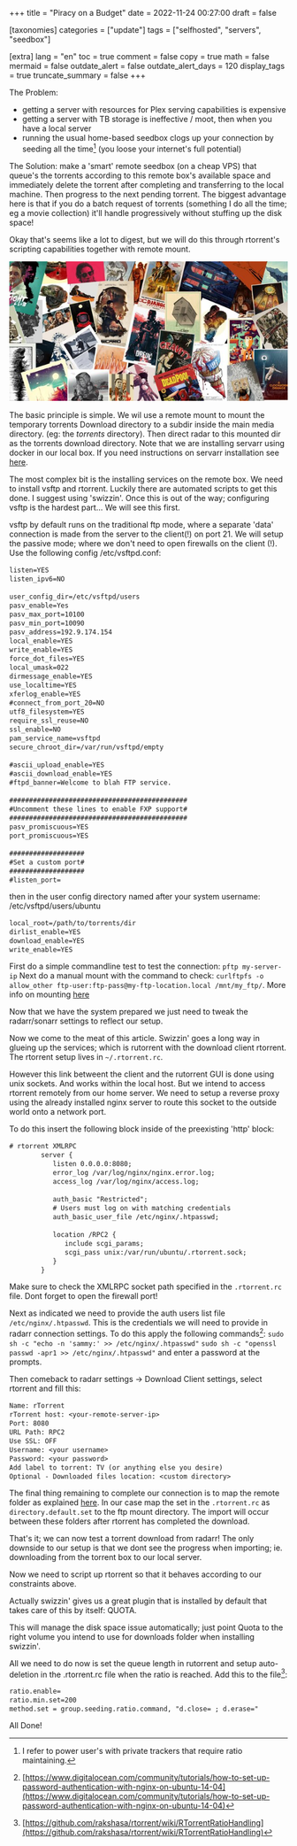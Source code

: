 +++
title = "Piracy on a Budget"
date = 2022-11-24 00:27:00
draft = false

[taxonomies]
categories = ["update"]
tags = ["selfhosted", "servers", "seedbox"]

[extra]
lang = "en"
toc = true
comment = false
copy = true
math = false
mermaid = false
outdate_alert = false
outdate_alert_days = 120
display_tags = true
truncate_summary = false
+++

The Problem:
- getting a server with resources for Plex serving capabilities is expensive
- getting a server with TB storage is ineffective / moot, then when you have a local server
- running the usual home-based seedbox clogs up your connection by seeding all the time[^1] (you loose your internet's full potential)

The Solution: make a 'smart' remote seedbox (on a cheap VPS) that queue's the torrents according to this remote box's available space and immediately delete the torrent after completing and transferring to the local machine. Then progress to the next pending torrent. The biggest advantage here is that if you do a batch request of torrents (something I do all the time; eg a movie collection) it'll handle progressively without stuffing up the disk space!


Okay that's seems like a lot to digest, but we will do this through rtorrent's scripting capabilities together with remote mount.

![posters](/img/newposters.jpg)

The basic principle is simple. We wil use a remote mount to mount the temporary torrents Download directory to a subdir inside the main media directory. (eg: the *torrents* directory). Then direct radar to this mounted dir as the torrents download directory. Note that we are installing servarr using docker in our local box. If you need instructions on servarr installation see [here](https://wiki.servarr.com/).

The most complex bit is the installing services on the remote box. We need to install vsftp and rtorrent. Luckily there are automated scripts to get this done. I suggest using 'swizzin'. Once this is out of the way; configuring vsftp is the hardest part... We will see this first.

vsftp by default runs on the traditional ftp mode, where a separate 'data' connection is made from the server to the client(!) on port 21. We will setup the passive mode; where we don't need to open firewalls on the client (!). Use the following config /etc/vsftpd.conf:
```
listen=YES
listen_ipv6=NO

user_config_dir=/etc/vsftpd/users
pasv_enable=Yes
pasv_max_port=10100
pasv_min_port=10090
pasv_address=192.9.174.154
local_enable=YES
write_enable=YES
force_dot_files=YES
local_umask=022
dirmessage_enable=YES
use_localtime=YES
xferlog_enable=YES
#connect_from_port_20=NO
utf8_filesystem=YES
require_ssl_reuse=NO
ssl_enable=NO
pam_service_name=vsftpd
secure_chroot_dir=/var/run/vsftpd/empty

#ascii_upload_enable=YES
#ascii_download_enable=YES
#ftpd_banner=Welcome to blah FTP service.

#############################################
#Uncomment these lines to enable FXP support#
#############################################
pasv_promiscuous=YES
port_promiscuous=YES

###################
#Set a custom port#
###################
#listen_port=

```
then in the user config directory named after your system username: /etc/vsftpd/users/ubuntu
```
local_root=/path/to/torrents/dir
dirlist_enable=YES
download_enable=YES
write_enable=YES
```
First do a simple commandline test to test the connection: `pftp my-server-ip`
Next do a manual mount with the command to check: `curlftpfs -o allow_other ftp-user:ftp-pass@my-ftp-location.local /mnt/my_ftp/`. More info on mounting [here](https://linuxconfig.org/mount-remote-ftp-directory-host-locally-into-linux-filesystem)

Now that we have the system prepared we just need to tweak the radarr/sonarr settings to reflect our setup.


Now we come to the meat of this article. Swizzin' goes a long way in glueing up the services; which is rutorrent with the download client rtorrent. The rtorrent setup lives in `~/.rtorrent.rc`.

However this link betweent the client and the rutorrent GUI is done using unix sockets. And works within the local host. But we intend to access rtorrent remotely from our home server. We need to setup a reverse proxy using the already installed nginx server to route this socket to the outside world onto a network port.

To do this insert the following block inside of the preexisting 'http' block:
```
# rtorrent XMLRPC
        server {
           listen 0.0.0.0:8080;
           error_log /var/log/nginx/nginx.error.log;
           access_log /var/log/nginx/access.log;

           auth_basic "Restricted";
           # Users must log on with matching credentials
           auth_basic_user_file /etc/nginx/.htpasswd;

           location /RPC2 {
              include scgi_params;
              scgi_pass unix:/var/run/ubuntu/.rtorrent.sock;
           }
        }
```

Make sure to check the XMLRPC socket path specified in the `.rtorrent.rc` file. Dont forget to open the firewall port!

Next as indicated we need to provide the auth users list file `/etc/nginx/.htpasswd`. This is the credentials we will need to provide in radarr connection settings. To do this apply the following commands[^2]:
`sudo sh -c "echo -n 'sammy:' >> /etc/nginx/.htpasswd"`
`sudo sh -c "openssl passwd -apr1 >> /etc/nginx/.htpasswd"`
and enter a password at the prompts.

Then comeback to radarr settings -> Download Client settings, select rtorrent and fill this:
```
Name: rTorrent
rTorrent host: <your-remote-server-ip>
Port: 8080
URL Path: RPC2
Use SSL: OFF
Username: <your username>
Password: <your password>
Add label to torrent: TV (or anything else you desire)
Optional - Downloaded files location: <custom directory>
```

The final thing remaining to complete our connection is to map the remote folder as explained [here](https://trash-guides.info/Radarr/Radarr-remote-path-mapping/). In our case map the set in the `.rtorrent.rc` as `directory.default.set` to the ftp mount directory. The import will occur between these folders after rtorrent has completed the download.

That's it; we can now test a torrent download from radarr! The only downside to our setup is that we dont see the progress when importing; ie. downloading from the torrent box to our local server.

Now we need to script up rtorrent so that it behaves according to our constraints above.

Actually swizzin' gives us a great plugin that is installed by default that takes care of this by itself: QUOTA.

This will manage the disk space issue automatically; just point Quota to the right volume you intend to use for downloads folder when installing swizzin'.

All we need to do now is set the queue length in rutorrent and setup auto-deletion in the .rtorrent.rc file when the ratio is reached. Add this to the file[^3]:

```
ratio.enable=
ratio.min.set=200
method.set = group.seeding.ratio.command, "d.close= ; d.erase="
```

All Done!

[^1]: I refer to power user's with private trackers that require ratio maintaining.
[^2]: [https://www.digitalocean.com/community/tutorials/how-to-set-up-password-authentication-with-nginx-on-ubuntu-14-04](https://www.digitalocean.com/community/tutorials/how-to-set-up-password-authentication-with-nginx-on-ubuntu-14-04)
[^3]: [https://github.com/rakshasa/rtorrent/wiki/RTorrentRatioHandling](https://github.com/rakshasa/rtorrent/wiki/RTorrentRatioHandling)
